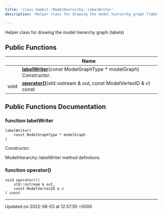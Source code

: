 ```yaml
---
title: 'class Gambit::ModelHierarchy::labelWriter'
description: 'Helper class for drawing the model hierarchy graph (labels) '

---
```









Helper class for drawing the model hierarchy graph (labels) 

## Public Functions

|                | Name           |
| -------------- | -------------- |
| | **[labelWriter](/documentation/code/main/classes/classgambit_1_1modelhierarchy_1_1labelwriter/#function-labelwriter)**(const ModelGraphType * modelGraph)<br>Constructor.  |
| void | **[operator()](/documentation/code/main/classes/classgambit_1_1modelhierarchy_1_1labelwriter/#function-operator())**(std::ostream & out, const ModelVertexID & v) const |

## Public Functions Documentation

### function labelWriter

```
labelWriter(
    const ModelGraphType * modelGraph
)
```

Constructor. 

ModelHierarchy::labelWriter method definitions 


### function operator()

```
void operator()(
    std::ostream & out,
    const ModelVertexID & v
) const
```


-------------------------------

Updated on 2022-08-03 at 12:57:55 +0000